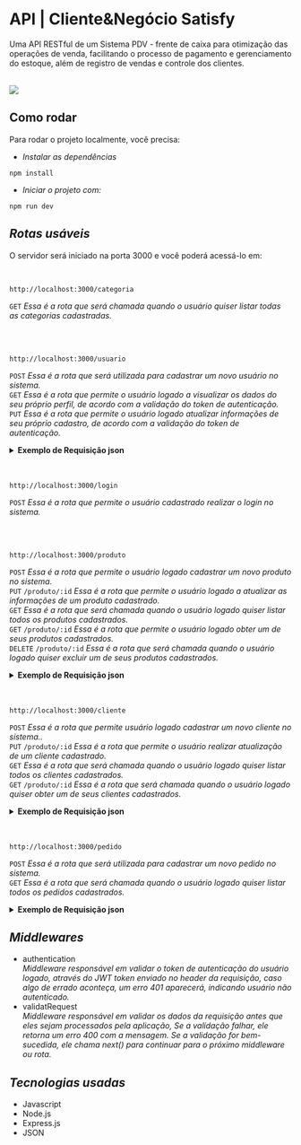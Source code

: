 # API | Cliente&Negócio Satisfy

Uma API RESTful de um Sistema PDV - frente de caixa para otimização das operações de venda, facilitando o processo de pagamento e gerenciamento do estoque, além de registro de vendas e controle dos clientes.

<br>
<img align=center src="img/img-readme.png">

## Como rodar

Para rodar o projeto localmente, você precisa:

- _Instalar as dependências_

```shell
npm install
```

- _Iniciar o projeto com:_

```shell
npm run dev
```

## _Rotas usáveis_ 

O servidor será iniciado na porta 3000 e você poderá acessá-lo em:

 <br>

 ```shell
 http://localhost:3000/categoria
```
`GET` _Essa é a rota que será chamada quando o usuário quiser listar todas as categorias cadastradas._

<br>
<br>

```shell
http://localhost:3000/usuario
```
`POST` _Essa é a rota que será utilizada para cadastrar um novo usuário no sistema._ <br>
`GET` _Essa é a rota que permite o usuário logado a visualizar os dados do seu próprio perfil, de acordo com a validação do token de autenticação._<br>
`PUT` _Essa é a rota que permite o usuário logado atualizar informações de seu próprio cadastro, de acordo com a validação do token de autenticação._<br>
<details>
<summary><b>Exemplo de Requisição json</b></summary>
<br>
 
```javascript
{
"nome": "José",
    "email": "jose@email.com",
    "senha": "jose"
}
```
</details>

<br>
<br>

```shell
http://localhost:3000/login
```
`POST` _Essa é a rota que permite o usuário cadastrado realizar o login no sistema._

<br>
<br>

```shell
http://localhost:3000/produto
```
`POST` _Essa é a rota que permite o usuário logado cadastrar um novo produto no sistema._ <br>
`PUT` `/produto/:id` _Essa é a rota que permite o usuário logado a atualizar as informações de um produto cadastrado._<br>
`GET` _Essa é a rota que será chamada quando o usuário logado quiser listar todos os produtos cadastrados._<br>
`GET` `/produto/:id` _Essa é a rota que permite o usuário logado obter um de seus produtos cadastrados._<br>
`DELETE` `/produto/:id` _Essa é a rota que será chamada quando o usuário logado quiser excluir um de seus produtos cadastrados._
<details>
<summary><b>Exemplo de Requisição json</b></summary>
<br>
 
> OBS: Utilizar a requisição multipart/form-data.

```javascript
{
 "descricao": "Placa de Video NV RTX4060TI 8GB",
 "quantidade_estoque": 15,
 "valor": 267500,
 "categoria_id": 1,
 "produto_imagem": (Arquivo de imagem)
}
```
</details>
<br>
<br>

```shell
http://localhost:3000/cliente
```
`POST` _Essa é a rota que permite usuário logado cadastrar um novo cliente no sistema.._ <br>
`PUT` `/produto/:id` _Essa é a rota que permite o usuário realizar atualização de um cliente cadastrado._<br>
`GET` _Essa é a rota que será chamada quando o usuário logado quiser listar todos os clientes cadastrados._<br>
`GET` `/produto/:id` _Essa é a rota que será chamada quando o usuário logado quiser obter um de seus clientes cadastrados._<br>
<details>
<summary><b>Exemplo de Requisição json</b></summary>
<br>

```javascript
{
	"nome": "João Marcos",
	"email": "joão@email.com",
	"cpf": "02354799426",
	"cep": "01310000",
	"rua": "Avenida Paulista",
	"numero": "610",
	"bairro": "Bela Vista",
	"cidade": "São Paulo",
	"estado": "SP"
}
```
</details>
<br>
<br>

```shell
http://localhost:3000/pedido
```
`POST` _Essa é a rota que será utilizada para cadastrar um novo pedido no sistema._ <br>
`GET` _Essa é a rota que será chamada quando o usuário logado quiser listar todos os pedidos cadastrados._<br>
<details>
<summary><b>Exemplo de Requisição json</b></summary>
<br>
 
```javascript
{
    "cliente_id": 1,
    "observacao": "Em caso de ausência recomendo deixar com algum vizinho",
    "pedido_produtos": [
        {
            "produto_id": 1,
            "quantidade_produto": 10
        },
        {
            "produto_id": 2,
            "quantidade_produto": 20
        }
    ]
}
```
</details>



## _Middlewares_
- authentication<br>
  _Middleware responsável em validar o token de autenticação do usuário logado, através do JWT token enviado no header da requisição, caso algo de errado aconteça, um erro 401 aparecerá, indicando usuário não autenticado._
- validatRequest<br>
  _Middleware responsável em validar os dados da requisição antes que eles sejam processados pela aplicação, Se a validação falhar, ele retorna um erro 400 com a mensagem. Se a validação for bem-sucedida, ele chama next() para continuar para o próximo middleware ou rota._


## _Tecnologias usadas_
- Javascript
- Node.js
- Express.js
- JSON
